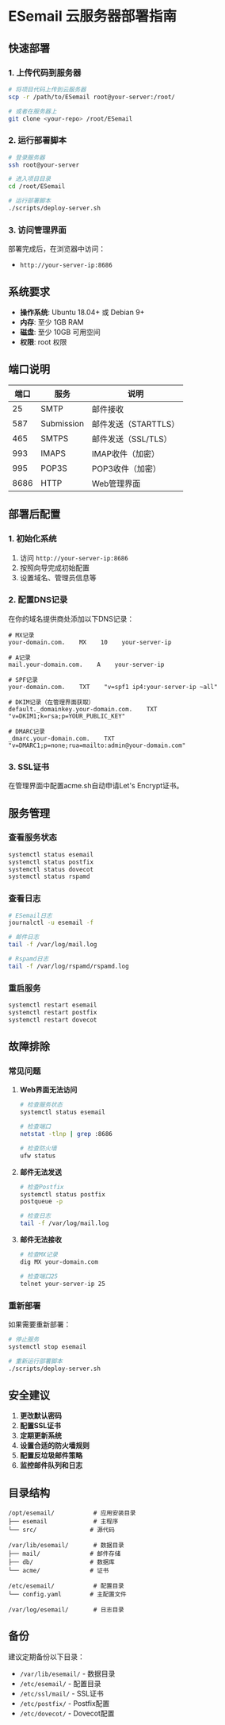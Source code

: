 # ESemail 云服务器部署指南

## 快速部署

### 1. 上传代码到服务器

```bash
# 将项目代码上传到云服务器
scp -r /path/to/ESemail root@your-server:/root/

# 或者在服务器上
git clone <your-repo> /root/ESemail
```

### 2. 运行部署脚本

```bash
# 登录服务器
ssh root@your-server

# 进入项目目录
cd /root/ESemail

# 运行部署脚本
./scripts/deploy-server.sh
```

### 3. 访问管理界面

部署完成后，在浏览器中访问：
- `http://your-server-ip:8686`

## 系统要求

- **操作系统**: Ubuntu 18.04+ 或 Debian 9+
- **内存**: 至少 1GB RAM
- **磁盘**: 至少 10GB 可用空间
- **权限**: root 权限

## 端口说明

| 端口 | 服务 | 说明 |
|------|------|------|
| 25   | SMTP | 邮件接收 |
| 587  | Submission | 邮件发送（STARTTLS） |
| 465  | SMTPS | 邮件发送（SSL/TLS） |
| 993  | IMAPS | IMAP收件（加密） |
| 995  | POP3S | POP3收件（加密） |
| 8686 | HTTP | Web管理界面 |

## 部署后配置

### 1. 初始化系统
1. 访问 `http://your-server-ip:8686`
2. 按照向导完成初始配置
3. 设置域名、管理员信息等

### 2. 配置DNS记录

在你的域名提供商处添加以下DNS记录：

```
# MX记录
your-domain.com.    MX    10    your-server-ip

# A记录
mail.your-domain.com.    A    your-server-ip

# SPF记录
your-domain.com.    TXT    "v=spf1 ip4:your-server-ip ~all"

# DKIM记录（在管理界面获取）
default._domainkey.your-domain.com.    TXT    "v=DKIM1;k=rsa;p=YOUR_PUBLIC_KEY"

# DMARC记录
_dmarc.your-domain.com.    TXT    "v=DMARC1;p=none;rua=mailto:admin@your-domain.com"
```

### 3. SSL证书

在管理界面中配置acme.sh自动申请Let's Encrypt证书。

## 服务管理

### 查看服务状态
```bash
systemctl status esemail
systemctl status postfix
systemctl status dovecot
systemctl status rspamd
```

### 查看日志
```bash
# ESemail日志
journalctl -u esemail -f

# 邮件日志
tail -f /var/log/mail.log

# Rspamd日志
tail -f /var/log/rspamd/rspamd.log
```

### 重启服务
```bash
systemctl restart esemail
systemctl restart postfix
systemctl restart dovecot
```

## 故障排除

### 常见问题

1. **Web界面无法访问**
   ```bash
   # 检查服务状态
   systemctl status esemail
   
   # 检查端口
   netstat -tlnp | grep :8686
   
   # 检查防火墙
   ufw status
   ```

2. **邮件无法发送**
   ```bash
   # 检查Postfix
   systemctl status postfix
   postqueue -p
   
   # 检查日志
   tail -f /var/log/mail.log
   ```

3. **邮件无法接收**
   ```bash
   # 检查MX记录
   dig MX your-domain.com
   
   # 检查端口25
   telnet your-server-ip 25
   ```

### 重新部署

如果需要重新部署：

```bash
# 停止服务
systemctl stop esemail

# 重新运行部署脚本
./scripts/deploy-server.sh
```

## 安全建议

1. **更改默认密码**
2. **配置SSL证书**
3. **定期更新系统**
4. **设置合适的防火墙规则**
5. **配置反垃圾邮件策略**
6. **监控邮件队列和日志**

## 目录结构

```
/opt/esemail/           # 应用安装目录
├── esemail             # 主程序
└── src/               # 源代码

/var/lib/esemail/       # 数据目录
├── mail/              # 邮件存储
├── db/                # 数据库
└── acme/              # 证书

/etc/esemail/           # 配置目录
└── config.yaml        # 主配置文件

/var/log/esemail/       # 日志目录
```

## 备份

建议定期备份以下目录：
- `/var/lib/esemail/` - 数据目录
- `/etc/esemail/` - 配置目录
- `/etc/ssl/mail/` - SSL证书
- `/etc/postfix/` - Postfix配置
- `/etc/dovecot/` - Dovecot配置